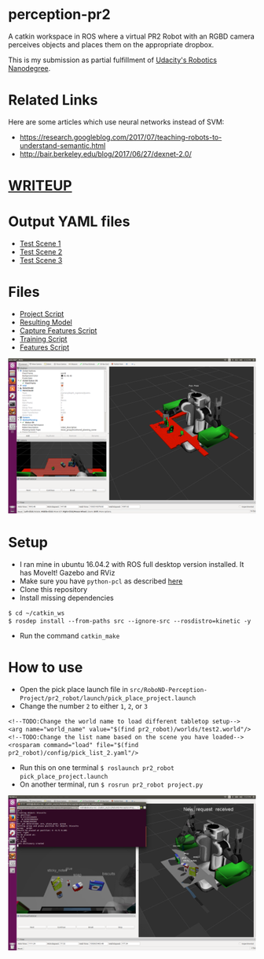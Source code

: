 # perception-pr2
A catkin workspace in ROS where a virtual PR2 Robot with an RGBD camera perceives objects and places them
on the appropriate dropbox.

This is my submission as partial fulfillment of [Udacity's Robotics Nanodegree](https://udacity.com/robotics).

# Related Links
Here are some  articles which use neural networks instead of SVM:
- https://research.googleblog.com/2017/07/teaching-robots-to-understand-semantic.html
- http://bair.berkeley.edu/blog/2017/06/27/dexnet-2.0/

# [WRITEUP](./WRITEUP.md)

# Output YAML files
- [Test Scene 1](./src/RoboND-Perception-Project/pr2_robot/scripts/output_1.yaml)
- [Test Scene 2](./src/RoboND-Perception-Project/pr2_robot/scripts/output_2.yaml)
- [Test Scene 3](./src/RoboND-Perception-Project/pr2_robot/scripts/output_3.yaml)

# Files
- [Project Script](./src/RoboND-Perception-Project/pr2_robot/scripts/project.py)
- [Resulting Model](./src/RoboND-Perception-Project/pr2_robot/scripts/model.sav)
- [Capture Features Script](./src/sensor_stick/scripts/capture_features.py)
- [Training Script](./src/sensor_stick/scripts/train_svm.py)
- [Features Script](./src/sensor_stick/src/sensor_stick/features.py)

![Image](./img/rviz_pr2_4.png)

# Setup
- I ran mine in ubuntu 16.04.2 with ROS full desktop version installed. It has MoveIt! Gazebo and RViz
- Make sure you have `python-pcl` as described [here](https://github.com/mithi/point-cloud-filter)
- Clone this repository
- Install missing dependencies
```
$ cd ~/catkin_ws
$ rosdep install --from-paths src --ignore-src --rosdistro=kinetic -y
```
- Run the command `catkin_make`

# How to use
- Open the pick place launch file in `src/RoboND-Perception-Project/pr2_robot/launch/pick_place_project.launch`
- Change the number `2` to either `1`, `2`, or `3`
```
<!--TODO:Change the world name to load different tabletop setup-->
<arg name="world_name" value="$(find pr2_robot)/worlds/test2.world"/>
<!--TODO:Change the list name based on the scene you have loaded-->
<rosparam command="load" file="$(find pr2_robot)/config/pick_list_2.yaml"/>
```
- Run this on one terminal `$ roslaunch pr2_robot pick_place_project.launch`
- On another terminal, run `$ rosrun pr2_robot project.py`

![screen](./img/reach_test_2.png)
